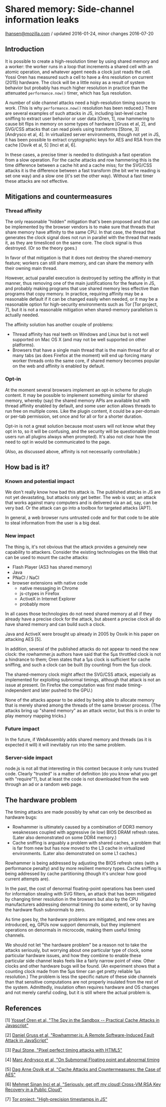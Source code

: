 # Shared memory: Side-channel information leaks

lhansen@mozilla.com / updated 2016-01-24, minor changes 2016-07-20

## Introduction

It is possible to create a high-resolution timer by using shared
memory and a worker: the worker runs in a loop that increments a
shared cell with an atomic operation, and whatever agent needs a clock
just reads the cell.  Yossi Oren has measured such a cell to have a
4ns resolution on current (2015) hardware.  The clock will be a little
noisy as a result of system behavior but probably has much higher
resolution in practice than the attenuated `performance.now()` timer,
which has 5μs resolution.

A number of side channel attacks need a high-resolution timing source
to work.  (This is why `performance.now()` resolution has been reduced.)
There are several examples of such attacks in JS, including last-level
cache sniffing to extract user behavior or user data [Oren, 1], row
hammering to cause bit flips in memory on some types of hardware [Gruss et al, 2],
and SVG/CSS attacks that can read pixels using transforms [Stone, 3] [Andrysco et al, 4].  In
virtualized server environments, though not yet in JS, it has been
possible to extract cryptographic keys for AES and RSA from the cache
[Osvik et al, 5] [Inci et al, 6].

In these cases, a precise timer is needed to distinguish a fast
operation from a slow operation.  For the cache attacks and row
hammering this is the time difference between a cache hit and a cache
miss; for the SVG/CSS attacks it is the difference between a fast
transform (the bit we're reading is set one way) and a slow one (it's
set the other way).  Without a fast timer these attacks are not
effective.

## Mitigations and countermeasures

### Thread affinity

The only reasonable "hidden" mitigation that's been proposed and that
can be implemented by the browser vendors is to make sure that threads
that share memory have affinity to the same CPU.  In that case, the
thread that generates the clock signal does not run in parallel with
the thread that reads it, as they are timesliced on the same core.
The clock signal is thus destroyed.  (Or so the theory goes.)

In favor of that mitigation is that it does not destroy the
shared-memory feature; workers can still share memory, and can share
the memory with their owning main thread.

However, actual parallel execution is destroyed by setting the
affinity in that manner, thus removing one of the main justifications
for the feature in JS, and probably making programs that use shared
memory less effective than programs that copy memory.  In practice,
requiring affinity may be a reasonable default if it can be changed
easily when needed, or it may be a reasonable option for high-security
environments such as Tor [Tor project, 7], but it is not a reasonable mitigation when
shared-memory parallelism is actually needed.

The affinity solution has another couple of problems:

- Thread affinity has real teeth on Windows and Linux but is not well
  supported on Mac OS X (and may not be well supported on other
  platforms).
- Browsers that have a single main thread that is the main thread for
  all or many tabs (as does Firefox at the moment) will end up forcing
  many worker threads onto the same core, if shared memory becomes popular on
  the web and affinity is enabled by default.

### Opt-in

At the moment several browsers implement an opt-in scheme for plugin
content.  It may be possible to implement something similar for shared
memory, whereby (say) the shared memory APIs are available but with
thread affinity enabled by default, and some user action allows
threads to run free on multiple cores.  Like the plugin content, it
could be a per-domain or per-tab permission, set once and for all or
for a shorter duration.

Opt-in is not a great solution because most users will not know what
they opt in to, so it will be confusing, and the security will be
questionable (most users run all plugins always when prompted).  It's
also not clear how the need to opt in would be communicated to the
page.

(Also, as discussed above, affinity is not necessarily controllable.)

## How bad is it?

### Known and potential impact

We don't really know how bad this attack is.  The published attacks in
JS are not yet devastating, but attacks only get better.  The web is
vast; an attack that works against many computers and is delivered via
an ad, say, can be very bad.  Or the attack can go into a toolbox for
targeted attacks (APT).

In general, a web browser runs untrusted code and for that code to be
able to steal information from the user is a big deal.


### New impact

The thing is, it's not obvious that the attack provides a genuinely
new capability to attackers.  Consider the existing technologies on
the Web that can be used to mount the cache attacks:

- Flash Player (AS3 has shared memory)
- Java
- PNaCl / NaCl
- browser extensions with native code
  - native messaging in Chrome
  - js-ctypes in Firefox
  - ActiveX in Internet Explorer
  - probably more

In all cases those technologies do not need shared memory at all if
they already have a precise clock for the attack, but absent a precise
clock all do have shared memory and can build such a clock.

Java and ActiveX were brought up already in 2005 by Osvik in his
paper on attacking AES [5].

In addition, several of the published attacks do not appear to need
the new clock: the rowhammer.js authors have said that the 5μs
throttled clock is not a hindrance to them; Oren states that a 1μs
clock is sufficient for cache sniffing, and such a clock can be built
(by counting) from the 5μs clock.

The shared-memory clock might affect the SVG/CSS attack, especially as
implemented for exploiting subnormal timings, although that attack is
not an issue at present.  (In Firefox the computation was first made
timing-independent and later pushed to the GPU.)

None of the attacks appear to be aided by being able to allocate
memory that is merely shared among the threads of the same browser
process.  (The attacks bring up "shared memory" as an attack vector,
but this is in order to play memory mapping tricks.)


### Future impact

In the future, if WebAssembly adds shared memory and threads (as it is
expected it will) it will inevitably run into the same problem.


### Server-side impact

node.js is not all that interesting in this context because it only
runs trusted code.  Clearly "trusted" is a matter of definition (do
you know what you get with "require"?), but at least the code is not
downloaded from the web through an ad or a random web page.


## The hardware problem

The timing attacks are made possibly by what can only be described as
hardware bugs:

- Rowhammer is ultimately caused by a combination of DDR3 memory
  weaknesses coupled with aggressive (ie low) BIOS DRAM refresh rates.
  (Later also demonstrated on some DDR4 memory.)
- Cache sniffing is arguably a problem with shared caches, a problem
  that is far from new but has now moved to the L3 cache in
  virtualized environments.  (Later also demonstrated on some L1 caches.)

Rowhammer is being addressed by adjusting the BIOS refresh rates (with a performance penalty) and
by more resilient memory types.  Cache sniffing is being addressed by
cache partitioning (though it's unclear how good current attempts
are).

In the past, the cost of denormal floating-point operations has been
used for information stealing with SVG filters, an attack that has
been mitigated by changing timer resolution in the browsers but also
by the CPU manufacturers addressing denormal timing (to some extent),
or by having the hardware flush subnormals to zero.

As time goes by, the hardware problems are mitigated, and new ones are
introduced, eg, GPUs now support denormals, but they implement
operations on denormals in microcode, making them useful timing
channels.

We should not let "the hardware problem" be a reason not to take the
attacks seriously, but worrying about one particular type of clock,
some particular hardware issues, and how they combine to enable these
particular side channel leaks feels like a fairly narrow point of
view.  Other clocks and other hardware bugs will be found.  (An
experiment shows that a counting clock made from the 5μs timer can get
pretty reliable 1μs resolution.)  The problem is less the specific
nature of these side channels than that sensitive computations are not
properly insulated from the rest of the system.  Admittedly, insulation
often requires hardware and OS changes and not merely careful coding,
but it is still where the actual problem is.

## References

[1] [Yossef Oren et al, "The Spy in the Sandbox -- Practical Cache Attacks in Javascript"](http://arxiv.org/abs/1502.07373v2)

[2] [Daniel Gruss et al, "Rowhammer.js: A Remote Software-Induced Fault Attack in JavaScript"](http://arxiv.org/abs/1507.06955v1)

[3] [Paul Stone, "Pixel perfect timing attacks with HTML5"](http://contextis.co.uk/research/white-papers/pixel-perfect-timing-attacks-html5)

[4] [Marc Andrysco et al, "On Submornal Floating point and abnormal timing](https://cseweb.ucsd.edu/~dkohlbre/papers/subnormal.pdf)

[5] [Dag Arne Osvik et al, "Cache Attacks and Countermeasures: the Case of AES"](https://eprint.iacr.org/2005/271.pdf)

[6] [Mehmet Sinan Inci et al, "Seriously, get off my cloud!  Cross-VM RSA Key Recovery in a Public Cloud"](https://eprint.iacr.org/2015/898.pdf)

[7] [Tor project: "High-precision timestamps in JS"](https://trac.torproject.org/projects/tor/ticket/17412)
